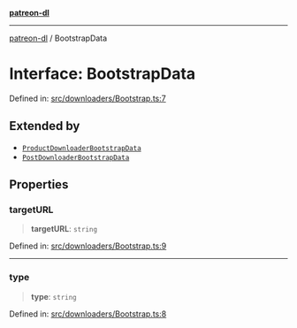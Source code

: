 [**patreon-dl**](../README.md)

***

[patreon-dl](../README.md) / BootstrapData

# Interface: BootstrapData

Defined in: [src/downloaders/Bootstrap.ts:7](https://github.com/patrickkfkan/patreon-dl/blob/21cb889ad3b60a77d2f4678e5262807670e6d9d0/src/downloaders/Bootstrap.ts#L7)

## Extended by

- [`ProductDownloaderBootstrapData`](ProductDownloaderBootstrapData.md)
- [`PostDownloaderBootstrapData`](PostDownloaderBootstrapData.md)

## Properties

### targetURL

> **targetURL**: `string`

Defined in: [src/downloaders/Bootstrap.ts:9](https://github.com/patrickkfkan/patreon-dl/blob/21cb889ad3b60a77d2f4678e5262807670e6d9d0/src/downloaders/Bootstrap.ts#L9)

***

### type

> **type**: `string`

Defined in: [src/downloaders/Bootstrap.ts:8](https://github.com/patrickkfkan/patreon-dl/blob/21cb889ad3b60a77d2f4678e5262807670e6d9d0/src/downloaders/Bootstrap.ts#L8)
